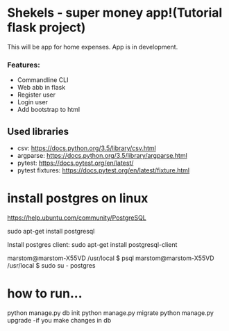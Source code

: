 # Shekels - super money app!(Tutorial flask project)
This will be app for home expenses. App is in development.

### Features:
* Commandline CLI
* Web abb in flask
* Register user
* Login user
* Add bootstrap to html

## Used libraries

* csv: https://docs.python.org/3.5/library/csv.html
* argparse: https://docs.python.org/3.5/library/argparse.html
* pytest: https://docs.pytest.org/en/latest/
* pytest fixtures: https://docs.pytest.org/en/latest/fixture.html

# install postgres on linux

https://help.ubuntu.com/community/PostgreSQL

sudo apt-get install postgresql

Install postgres client:
sudo apt-get install postgresql-client

marstom@marstom-X55VD /usr/local $ psql
marstom@marstom-X55VD /usr/local $ sudo su - postgres

# how to run...

python manage.py db init
python manage.py migrate
python manage.py upgrade -if you make changes in db